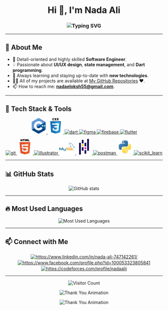 

<h1 align="center">
  Hi 👋, I'm Nada Ali
</h1>
<h3 align="center"> <img src="https://readme-typing-svg.herokuapp.com?font=Fira+Code&size=22&pause=1000&color=8A2BE2&width=600&lines=Flutter+Developer+🚀+|+Software+Engineer" alt="Typing SVG" /></h3>

---


## 🌟 About Me

- 🎯 Detail-oriented and highly skilled **Software Engineer**.
- 💡 Passionate about **UI/UX design**, **state management**, and **Dart programming**.
- 🚀 Always learning and staying up-to-date with **new technologies**.
- 👨‍💻 All of my projects are available at [My GitHub Repositories](https://github.com/Nadaali18) ❤️.
- 📫 How to reach me: **nadaeloksh55@gmail.com**.

---

## 🚀 Tech Stack & Tools

<p align="center">
  <!-- First Row -->
  <a href="https://www.w3schools.com/cpp/" target="_blank" rel="noreferrer">
    <img src="https://raw.githubusercontent.com/devicons/devicon/master/icons/cplusplus/cplusplus-original.svg" alt="cplusplus" width="50" height="50"/>
  </a>
  <a href="https://www.w3schools.com/css/" target="_blank" rel="noreferrer">
    <img src="https://raw.githubusercontent.com/devicons/devicon/master/icons/css3/css3-original-wordmark.svg" alt="css3" width="50" height="50"/>
  </a>
  <a href="https://dart.dev" target="_blank" rel="noreferrer">
    <img src="https://www.vectorlogo.zone/logos/dartlang/dartlang-icon.svg" alt="dart" width="50" height="50"/>
  </a>
  <a href="https://www.figma.com/" target="_blank" rel="noreferrer">
    <img src="https://www.vectorlogo.zone/logos/figma/figma-icon.svg" alt="figma" width="50" height="50"/>
  </a>
  <a href="https://firebase.google.com/" target="_blank" rel="noreferrer">
    <img src="https://www.vectorlogo.zone/logos/firebase/firebase-icon.svg" alt="firebase" width="50" height="50"/>
  </a>
  <a href="https://flutter.dev" target="_blank" rel="noreferrer">
    <img src="https://www.vectorlogo.zone/logos/flutterio/flutterio-icon.svg" alt="flutter" width="50" height="50"/>
  </a>
</p>

<p align="center">
  <!-- Second Row -->
  <a href="https://git-scm.com/" target="_blank" rel="noreferrer">
    <img src="https://www.vectorlogo.zone/logos/git-scm/git-scm-icon.svg" alt="git" width="50" height="50"/>
  </a>
  <a href="https://www.w3.org/html/" target="_blank" rel="noreferrer">
    <img src="https://raw.githubusercontent.com/devicons/devicon/master/icons/html5/html5-original-wordmark.svg" alt="html5" width="50" height="50"/>
  </a>
  <a href="https://www.adobe.com/in/products/illustrator.html" target="_blank" rel="noreferrer">
    <img src="https://www.vectorlogo.zone/logos/adobe_illustrator/adobe_illustrator-icon.svg" alt="illustrator" width="50" height="50"/>
  </a>
  <a href="https://www.mysql.com/" target="_blank" rel="noreferrer">
    <img src="https://raw.githubusercontent.com/devicons/devicon/master/icons/mysql/mysql-original-wordmark.svg" alt="mysql" width="50" height="50"/>
  </a>
  <a href="https://pandas.pydata.org/" target="_blank" rel="noreferrer">
    <img src="https://raw.githubusercontent.com/devicons/devicon/2ae2a900d2f041da66e950e4d48052658d850630/icons/pandas/pandas-original.svg" alt="pandas" width="50" height="50"/>
  </a>
  <a href="https://postman.com" target="_blank" rel="noreferrer">
    <img src="https://www.vectorlogo.zone/logos/getpostman/getpostman-icon.svg" alt="postman" width="50" height="50"/>
  </a>
  <a href="https://www.python.org" target="_blank" rel="noreferrer">
    <img src="https://raw.githubusercontent.com/devicons/devicon/master/icons/python/python-original.svg" alt="python" width="50" height="50"/>
  </a>
  <a href="https://scikit-learn.org/" target="_blank" rel="noreferrer">
    <img src="https://upload.wikimedia.org/wikipedia/commons/0/05/Scikit_learn_logo_small.svg" alt="scikit_learn" width="50" height="50"/>
  </a>
</p>

---

## 📊 GitHub Stats

<p align="center">
  <img src="https://github-readme-stats.vercel.app/api?username=nadaali18&show_icons=true&theme=radical" alt="GitHub stats"/>
</p>

---

## 🔥 Most Used Languages

<p align="center">
  <img src="https://github-readme-stats.vercel.app/api/top-langs?username=nadaali18&layout=compact&theme=radical" alt="Most Used Languages"/>
</p>

---

## 📫 Connect with Me

<p align="center">
<a href="https://www.linkedin.com/in/nada-ali-747142261/?utm_source=share&utm_campaign=share_via&utm_content=profile&utm_medium=android_app" target="blank"><img align="center" src="https://raw.githubusercontent.com/rahuldkjain/github-profile-readme-generator/master/src/images/icons/Social/linked-in-alt.svg" alt="https://www.linkedin.com/in/nada-ali-747142261/" height="30" width="40" /></a>  
<a href="https://www.facebook.com/profile.php?id=100053323805841?utm_source=share&utm_campaign=share_via&utm_content=profile&utm_medium=android_app" target="blank"><img align="center" src="https://raw.githubusercontent.com/rahuldkjain/github-profile-readme-generator/master/src/images/icons/Social/facebook.svg" alt="https://www.facebook.com/profile.php?id=100053323805841" height="30" width="40" /></a> 
<a href="https://codeforces.com/profile/nadaalii" target="blank"><img align="center" src="https://raw.githubusercontent.com/rahuldkjain/github-profile-readme-generator/master/src/images/icons/Social/codeforces.svg" alt="https://codeforces.com/profile/nadaalii" height="30" width="40" /></a>
</p>

---

<p align="center">
  <img src="https://profile-counter.glitch.me/nadaali18/count.svg" alt="Visitor Count" />
</p>

<p align="center">
  <img src="https://readme-typing-svg.herokuapp.com?font=Fira+Code&size=22&pause=1000&color=8A2BE2&width=435&lines=Thanks+for+visiting+my+profile!+♥+♥+%F0%9F%98%89" alt="Thank You Animation" />
</p>



<p align="center">
  <img src="https://readme-typing-svg.herokuapp.com?font=Fira+Code&size=22&pause=1000&color=8A2BE2&width=435&lines=Flutter+Developer;Thanks+for+visiting+my+profile!+♥♥+%F0%9F%98%89" alt="Thank You Animation" />
</p>
